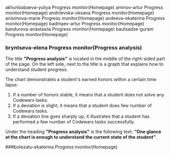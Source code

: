 akhunbabaeva-yuliya	Progress monitor(Homepage)
aminov-artur	Progress monitor(Homepage)
andriievska-oksana	Progress monitor(Homepage)
anisimova-marie	Progress monitor(Homepage)
avdeeva-ekaterina	Progress monitor(Homepage)
badmaev-artur	Progress monitor(Homepage)
bandurova-anastasiia	Progress monitor(Homepage)
bautsadze-guram	Progress monitor(Homepage)



### bryntseva-elena	Progress monitor(Progress analysis)


The title **"Progress analysis"** is located in the middle of the right-sided part of the page. On the left side, next to the title is a graph that explains how to understand student progress.

The chart demonstrates a student's earned honors within a certain time lapse: 
1. If a number of honors stable, it means that a student does not solve any Codewars tasks.
2. If a deviation is slight, it means that a student does few number of Codewars tasks.
3. If a deviation line goes sharply up, it illustrates that a student has performed a few number of Codewars tasks successfully.

Under the heading **"Progress analysis"** is the following text:
**“One glance at the chart is enough to understand the current state of the student”**.


###botezatu-ekaterina	Progress monitor(Homepage)
